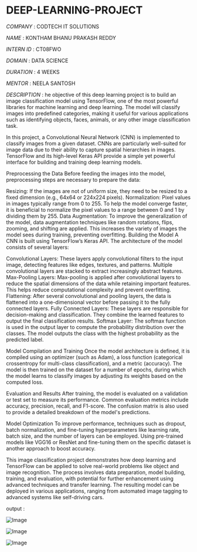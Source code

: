 # DEEP-LEARNING-PROJECT

*COMPANY* : CODTECH IT SOLUTIONS

*NAME* : KONTHAM BHANU PRAKASH REDDY

*INTERN ID* : CT08FWO

*DOMAIN* : DATA SCIENCE

*DURATION* : 4 WEEKS

*MENTOR* : NEELA SANTOSH

*DESCRIPTION* :
he objective of this deep learning project is to build an image classification model using TensorFlow, one of the most powerful libraries for machine learning and deep learning. The model will classify images into predefined categories, making it useful for various applications such as identifying objects, faces, animals, or any other image classification task.

In this project, a Convolutional Neural Network (CNN) is implemented to classify images from a given dataset. CNNs are particularly well-suited for image data due to their ability to capture spatial hierarchies in images. TensorFlow and its high-level Keras API provide a simple yet powerful interface for building and training deep learning models.

Preprocessing the Data
Before feeding the images into the model, preprocessing steps are necessary to prepare the data:

Resizing: If the images are not of uniform size, they need to be resized to a fixed dimension (e.g., 64x64 or 224x224 pixels).
Normalization: Pixel values in images typically range from 0 to 255. To help the model converge faster, it is beneficial to normalize the pixel values to a range between 0 and 1 by dividing them by 255.
Data Augmentation: To improve the generalization of the model, data augmentation techniques like random rotations, flips, zooming, and shifting are applied. This increases the variety of images the model sees during training, preventing overfitting.
Building the Model
A CNN is built using TensorFlow’s Keras API. The architecture of the model consists of several layers:

Convolutional Layers: These layers apply convolutional filters to the input image, detecting features like edges, textures, and patterns. Multiple convolutional layers are stacked to extract increasingly abstract features.
Max-Pooling Layers: Max-pooling is applied after convolutional layers to reduce the spatial dimensions of the data while retaining important features. This helps reduce computational complexity and prevent overfitting.
Flattening: After several convolutional and pooling layers, the data is flattened into a one-dimensional vector before passing it to the fully connected layers.
Fully Connected Layers: These layers are responsible for decision-making and classification. They combine the learned features to output the final classification results.
Softmax Layer: The softmax function is used in the output layer to compute the probability distribution over the classes. The model outputs the class with the highest probability as the predicted label.

Model Compilation and Training
Once the model architecture is defined, it is compiled using an optimizer (such as Adam), a loss function (categorical crossentropy for multi-class classification), and a metric (accuracy). The model is then trained on the dataset for a number of epochs, during which the model learns to classify images by adjusting its weights based on the computed loss.

Evaluation and Results
After training, the model is evaluated on a validation or test set to measure its performance. Common evaluation metrics include accuracy, precision, recall, and F1-score. The confusion matrix is also used to provide a detailed breakdown of the model's predictions.

Model Optimization
To improve performance, techniques such as dropout, batch normalization, and fine-tuning hyperparameters like learning rate, batch size, and the number of layers can be employed. Using pre-trained models like VGG16 or ResNet and fine-tuning them on the specific dataset is another approach to boost accuracy.

This image classification project demonstrates how deep learning and TensorFlow can be applied to solve real-world problems like object and image recognition. The process involves data preparation, model building, training, and evaluation, with potential for further enhancement using advanced techniques and transfer learning. The resulting model can be deployed in various applications, ranging from automated image tagging to advanced systems like self-driving cars.

output :

![Image](https://github.com/user-attachments/assets/d050599b-3063-4f99-af69-1515c119df8a)

![Image](https://github.com/user-attachments/assets/da83d1b2-25a8-47b5-a972-112e1f241da0)

![Image](https://github.com/user-attachments/assets/2868ab03-f162-4c51-87c9-0b2f689b3b70)


